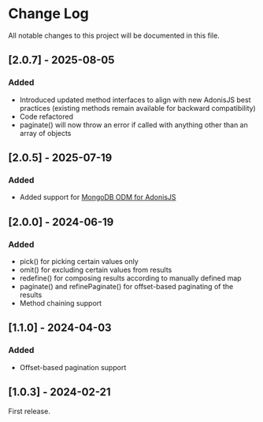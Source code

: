 
# Change Log
All notable changes to this project will be documented in this file.

## [2.0.7] - 2025-08-05
 
### Added
- Introduced updated method interfaces to align with new AdonisJS best practices (existing methods remain available for backward compatibility)
- Code refactored
- paginate() will now throw an error if called with anything other than an array of objects

## [2.0.5] - 2025-07-19
 
### Added
- Added support for [MongoDB ODM for AdonisJS](https://github.com/DreamsHive/adonis-odm)

## [2.0.0] - 2024-06-19
 
### Added
- pick() for picking certain values only
- omit() for excluding certain values from results
- redefine() for composing results according to manually defined map
- paginate() and refinePaginate() for offset-based paginating of the results
- Method chaining support

## [1.1.0] - 2024-04-03
 
### Added
- Offset-based pagination support

## [1.0.3] - 2024-02-21
  
First release.
